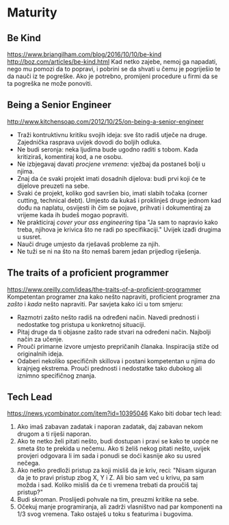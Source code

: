 # Maturity

## Be Kind
https://www.briangilham.com/blog/2016/10/10/be-kind
http://boz.com/articles/be-kind.html
Kad netko zajebe, nemoj ga napadati, nego mu pomozi da to popravi, i pobrini se da shvati u čemu je pogriješio te da nauči iz te pogreške. Ako je potrebno, promijeni procedure u firmi da se ta pogreška ne može ponoviti.


## Being a Senior Engineer
http://www.kitchensoap.com/2012/10/25/on-being-a-senior-engineer
* Traži kontruktivnu kritiku svojih ideja: sve što radiš utječe na druge. Zajednička rasprava uvijek dovodi do boljih odluka.
* Ne budi seronja: neka ljudima bude ugodno raditi s tobom. Kada kritiziraš, komentiraj kod, a ne osobu.
* Ne izbjegavaj davati *procjene vremena*: vježbaj da postaneš bolji u njima.
* Znaj da će svaki projekt imati dosadnih dijelova: budi prvi koji će te dijelove preuzeti na sebe.
* Svaki će projekt, koliko god savršen bio, imati slabih točaka (corner cutting, technical debt). Umjesto da kukaš i proklinješ druge jednom kad dođu na naplatu, osvijesti ih čim se pojave, prihvati i dokumentiraj za vrijeme kada ih budeš mogao popraviti.
* Ne prakticiraj *cover your ass engineering* tipa "Ja sam to napravio kako treba, njihova je krivica što ne radi po specifikaciji." Uvijek izađi drugima u susret.
* Nauči druge umjesto da rješavaš probleme za njih.
* Ne tuži se ni na što na što nemaš barem jedan prijedlog riješenja.


## The traits of a proficient programmer
https://www.oreilly.com/ideas/the-traits-of-a-proficient-programmer
Kompetentan programer zna kako nešto napraviti, proficient programer zna *zašto* i *kada* nešto napraviti.
Par savjeta kako ići u tom smjeru:
  * Razmotri zašto nešto radiš na određeni način. Navedi prednosti i nedostatke tog pristupa u konkretnoj situaciji.
  * Pitaj druge da ti objasne zašto rade stvari na određeni način. Najbolji način za učenje.
  * Prouči primarne izvore umjesto prepričanih članaka. Inspiracija stiže od originalnih ideja.
  * Odaberi nekoliko specifičnih skillova i postani kompetentan u njima do krajnjeg ekstrema. Prouči prednosti i nedostatke tako dubokog ali iznimno specifičnog znanja.


## Tech Lead
https://news.ycombinator.com/item?id=10395046
Kako biti dobar tech lead:
1. Ako imaš zabavan zadatak i naporan zadatak, daj zabavan nekom drugom a ti riješi naporan.
2. Ako te netko želi pitati nešto, budi dostupan i pravi se kako te uopće ne smeta što te prekida u nečemu. Ako ti želiš nekog pitati nešto, uvijek provjeri odgovara li im sada i ponudi se doći kasnije ako su usred nečega.
3. Ako netko predloži pristup za koji misliš da je kriv, reci: "Nisam siguran da je to pravi pristup zbog X, Y i Z. Ali bio sam već u krivu, pa sam možda i sad. Koliko misliš da će ti vremena trebati da proučiš taj pristup?"
4. Budi skroman. Proslijedi pohvale na tim, preuzmi kritike na sebe.
5. Očekuj manje programiranja, ali zadrži vlasništvo nad par komponenti na 1/3 svog vremena. Tako ostaješ u toku s featurima i bugovima.
